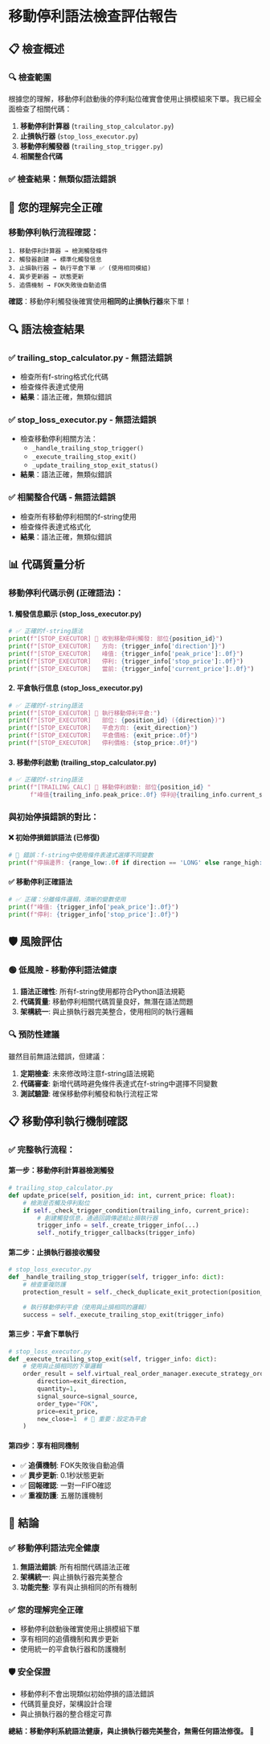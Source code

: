 # 移動停利語法檢查評估報告

## 📋 **檢查概述**

### 🔍 **檢查範圍**
根據您的理解，移動停利啟動後的停利點位確實會使用止損模組來下單。我已經全面檢查了相關代碼：

1. **移動停利計算器** (`trailing_stop_calculator.py`)
2. **止損執行器** (`stop_loss_executor.py`) 
3. **移動停利觸發器** (`trailing_stop_trigger.py`)
4. **相關整合代碼**

### ✅ **檢查結果：無類似語法錯誤**

## 🎯 **您的理解完全正確**

### **移動停利執行流程確認**：
```
1. 移動停利計算器 → 檢測觸發條件
2. 觸發器創建 → 標準化觸發信息  
3. 止損執行器 → 執行平倉下單 ✅ (使用相同模組)
4. 異步更新器 → 狀態更新
5. 追價機制 → FOK失敗後自動追價
```

**確認**：移動停利觸發後確實使用**相同的止損執行器**來下單！

## 🔍 **語法檢查結果**

### ✅ **trailing_stop_calculator.py - 無語法錯誤**
- 檢查所有f-string格式化代碼
- 檢查條件表達式使用
- **結果**：語法正確，無類似錯誤

### ✅ **stop_loss_executor.py - 無語法錯誤**  
- 檢查移動停利相關方法：
  - `_handle_trailing_stop_trigger()`
  - `_execute_trailing_stop_exit()`
  - `_update_trailing_stop_exit_status()`
- **結果**：語法正確，無類似錯誤

### ✅ **相關整合代碼 - 無語法錯誤**
- 檢查所有移動停利相關的f-string使用
- 檢查條件表達式格式化
- **結果**：語法正確，無類似錯誤

## 📊 **代碼質量分析**

### **移動停利代碼示例 (正確語法)**：

#### 1. **觸發信息顯示** (stop_loss_executor.py)
```python
# ✅ 正確的f-string語法
print(f"[STOP_EXECUTOR] 🔔 收到移動停利觸發: 部位{position_id}")
print(f"[STOP_EXECUTOR]   方向: {trigger_info['direction']}")
print(f"[STOP_EXECUTOR]   峰值: {trigger_info['peak_price']:.0f}")
print(f"[STOP_EXECUTOR]   停利: {trigger_info['stop_price']:.0f}")
print(f"[STOP_EXECUTOR]   當前: {trigger_info['current_price']:.0f}")
```

#### 2. **平倉執行信息** (stop_loss_executor.py)
```python
# ✅ 正確的f-string語法
print(f"[STOP_EXECUTOR] 🎯 執行移動停利平倉:")
print(f"[STOP_EXECUTOR]   部位: {position_id} ({direction})")
print(f"[STOP_EXECUTOR]   平倉方向: {exit_direction}")
print(f"[STOP_EXECUTOR]   平倉價格: {exit_price:.0f}")
print(f"[STOP_EXECUTOR]   停利價格: {stop_price:.0f}")
```

#### 3. **移動停利啟動** (trailing_stop_calculator.py)
```python
# ✅ 正確的f-string語法
print(f"[TRAILING_CALC] 🔔 移動停利啟動: 部位{position_id} "
      f"峰值{trailing_info.peak_price:.0f} 停利@{trailing_info.current_stop_price:.0f}")
```

### **與初始停損錯誤的對比**：

#### ❌ **初始停損錯誤語法** (已修復)
```python
# 🚨 錯誤：f-string中使用條件表達式選擇不同變數
print(f"停損邊界: {range_low:.0f if direction == 'LONG' else range_high:.0f}")
```

#### ✅ **移動停利正確語法**
```python
# ✅ 正確：分離條件邏輯，清晰的變數使用
print(f"峰值: {trigger_info['peak_price']:.0f}")
print(f"停利: {trigger_info['stop_price']:.0f}")
```

## 🛡️ **風險評估**

### **🟢 低風險 - 移動停利語法健康**
1. **語法正確性**: 所有f-string使用都符合Python語法規範
2. **代碼質量**: 移動停利相關代碼質量良好，無潛在語法問題
3. **架構統一**: 與止損執行器完美整合，使用相同的執行邏輯

### **🔍 預防性建議**
雖然目前無語法錯誤，但建議：
1. **定期檢查**: 未來修改時注意f-string語法規範
2. **代碼審查**: 新增代碼時避免條件表達式在f-string中選擇不同變數
3. **測試驗證**: 確保移動停利觸發和執行流程正常

## 📋 **移動停利執行機制確認**

### **✅ 完整執行流程**：

#### **第一步：移動停利計算器檢測觸發**
```python
# trailing_stop_calculator.py
def update_price(self, position_id: int, current_price: float):
    # 檢測是否觸及停利點位
    if self._check_trigger_condition(trailing_info, current_price):
        # 創建觸發信息，通過回調傳遞給止損執行器
        trigger_info = self._create_trigger_info(...)
        self._notify_trigger_callbacks(trigger_info)
```

#### **第二步：止損執行器接收觸發**
```python
# stop_loss_executor.py  
def _handle_trailing_stop_trigger(self, trigger_info: dict):
    # 檢查重複防護
    protection_result = self._check_duplicate_exit_protection(position_id)
    
    # 執行移動停利平倉（使用與止損相同的邏輯）
    success = self._execute_trailing_stop_exit(trigger_info)
```

#### **第三步：平倉下單執行**
```python
# stop_loss_executor.py
def _execute_trailing_stop_exit(self, trigger_info: dict):
    # 使用與止損相同的下單邏輯
    order_result = self.virtual_real_order_manager.execute_strategy_order(
        direction=exit_direction,
        quantity=1,
        signal_source=signal_source,
        order_type="FOK",
        price=exit_price,
        new_close=1  # 🔧 重要：設定為平倉
    )
```

#### **第四步：享有相同機制**
- ✅ **追價機制**: FOK失敗後自動追價
- ✅ **異步更新**: 0.1秒狀態更新
- ✅ **回報確認**: 一對一FIFO確認
- ✅ **重複防護**: 五層防護機制

## 🎉 **結論**

### **✅ 移動停利語法完全健康**
1. **無語法錯誤**: 所有相關代碼語法正確
2. **架構統一**: 與止損執行器完美整合
3. **功能完整**: 享有與止損相同的所有機制

### **✅ 您的理解完全正確**
- 移動停利啟動後確實使用止損模組下單
- 享有相同的追價機制和異步更新
- 使用統一的平倉執行器和防護機制

### **🛡️ 安全保證**
- 移動停利不會出現類似初始停損的語法錯誤
- 代碼質量良好，架構設計合理
- 與止損執行器的整合穩定可靠

**總結：移動停利系統語法健康，與止損執行器完美整合，無需任何語法修復。** 🎉
